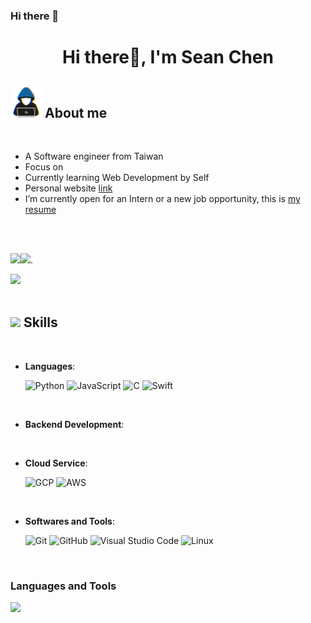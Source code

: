 ### Hi there 👋 



<h1 align="center">Hi there👋, I'm Sean Chen </h1>

## <picture><img src = "https://github.com/0xAbdulKhalid/0xAbdulKhalid/raw/main/assets/mdImages/about_me.gif" width = 50px></picture> **About me**

<br>

- A Software engineer from Taiwan
- Focus on 
- Currently learning Web Development by Self
- Personal website [link]()
- I’m currently open for an Intern or a new job opportunity, this is [my resume]()

<br><br> 


<img align="" height="137px" src="https://github-readme-stats-one-rosy.vercel.app/api?username=sean85120&hide_title=true&hide_border=true&show_icons=true&count_private=true&line_height=21&theme=dracula" /><img align="" height="137px" src="https://github-readme-stats-one-rosy.vercel.app/api/top-langs/?username=sean85120&hide_title=true&hide_border=true&layout=compact&hide=html&theme=dracula" />. 

<img src="https://user-images.githubusercontent.com/73097560/115834477-dbab4500-a447-11eb-908a-139a6edaec5c.gif"><br><br>

## <img src="https://media2.giphy.com/media/QssGEmpkyEOhBCb7e1/giphy.gif?cid=ecf05e47a0n3gi1bfqntqmob8g9aid1oyj2wr3ds3mg700bl&rid=giphy.gif" width ="25"><b> Skills</b>
<br>

<p align="center">

- **Languages**:
  
    ![Python](https://img.shields.io/badge/Python%20-%2314354C.svg?style=for-the-badge&logo=python&logoColor=white)
    ![JavaScript](https://img.shields.io/badge/JavaScript%20-%23F7DF1E.svg?style=for-the-badge&logo=javascript&logoColor=black)
    ![C](https://img.shields.io/badge/C%20-%232370ED.svg?style=for-the-badge&logo=c&logoColor=white)
    ![Swift](https://img.shields.io/badge/Swift%20-%232370ED.svg?style=for-the-badge&logo=swift&logoColor=white)
    
<br>   
    
- **Backend Development**:
   

<br>

- **Cloud Service**:

    ![GCP](https://img.shields.io/badge/GCP%20-%23327FC7.svg?style=for-the-badge&logo=googlecloud&logoColor=white)
    ![AWS](https://img.shields.io/badge/AWS%20-%23327FC7.svg?style=for-the-badge&logo=amazonaws&logoColor=white)
    
<br>

- **Softwares and Tools**:

    ![Git](https://img.shields.io/badge/git-%23F05033.svg?style=for-the-badge&logo=git&logoColor=white)
    ![GitHub](https://img.shields.io/badge/github-%23121011.svg?style=for-the-badge&logo=github&logoColor=white)
    ![Visual Studio Code](https://img.shields.io/badge/Visual%20Studio%20Code-0078d7.svg?style=for-the-badge&logo=visual-studio-code&logoColor=white)
    ![Linux](https://img.shields.io/badge/Linux-FCC624?style=for-the-badge&logo=linux&logoColor=black) 

<br>

### Languages and Tools
![](https://skillicons.dev/icons?i=py,django,fastapi,flask,tensorflow,pytorch,linux,nginx,js,ts,threejs,css,sass,html,react,vue,swift,c,vscode,vim,processing,bash,selenium,sqlite,mysql,postgres,redis,firebase,postman,docker,git,github,linkedin,twitter&theme=light&perline=25)


